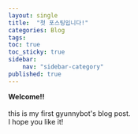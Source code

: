 ```yaml
---
layout: single
title:  "첫 포스팅입니다!"
categories: Blog
tags: 
toc: true
toc_sticky: true
sidebar:
    nav: "sidebar-category"
published: true
---
```

**Welcome!!**
<br>
<br>
this is my first gyunnybot's blog post.
<br>
I hope you like it!